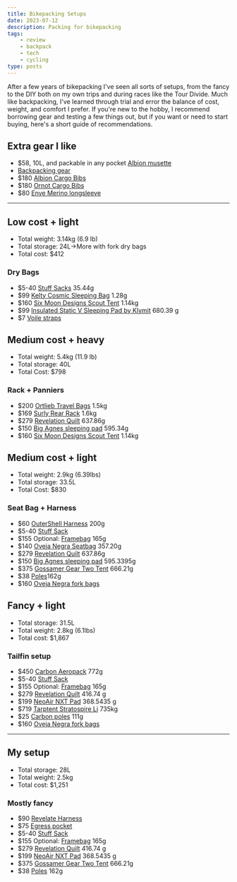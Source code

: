 ```yaml
---
title: Bikepacking Setups
date: 2023-07-12
description: Packing for bikepacking
tags: 
    - review
    - backpack
    - tech
    - cycling
type: posts
---
```


After a few years of bikepacking I've seen all sorts of setups, from the fancy to the DIY both on my own trips and during races like the Tour Divide. Much like backpacking, I've learned through trial and error the balance of cost, weight, and comfort I prefer. If you're new to the hobby, I recommend borrowing gear and testing a few things out, but if you want or need to start buying, here's a short guide of recommendations.

## Extra gear I like

- $58, 10L, and packable in any pocket [Albion musette](https://www.albioncycling.com/products/burner-musette-black)
- [Backpacking gear](https://www.brookshelley.com/posts/2020-08-30-2020-backpacking-gear/)
- $180 [Albion Cargo Bibs](https://www.albioncycling.com/products/all-road-womens-abr1-pocket-bib-shorts-black)
- $180 [Ornot Cargo Bibs](https://www.ornotbike.com/collections/womens-bibs/products/womens-cargo-bib-short-black?variant=39278787559489)
- $80 [Enve Merino longsleeve](https://www.enve.com/product/womens-merino-longsleeve-tee/)

---

## Low cost + light

- Total weight: 3.14kg (6.9 lb)
- Total storage: 24L->More with fork dry bags
- Total cost: $412

### Dry Bags

- $5-40 [Stuff Sacks](https://www.garagegrowngear.com/collections/ultralight-backpacking-gear-accessories/products/roll-top-dry-bags-ecopak-by-hilltop-packs?variant=43087933276347) 35.44g
- $99 [Kelty Cosmic Sleeping Bag](https://www.outdoorgearlab.com/reviews/camping-and-hiking/backpacking-sleeping-bag/kelty-cosmic-20) 1.28g
- $160 [Six Moon Designs Scout Tent](https://www.garagegrowngear.com/collections/shelters/products/skyscape-scout-by-six-moon-designs) 1.14kg
- $99 [Insulated Static V Sleeping Pad by Klymit](https://www.garagegrowngear.com/collections/sleeping-pads-pillows/products/static-v-insulated-sleeping-pad-by-klymit) 680.39 g
- $7 [Voile straps](https://www.voilestraps.com/voile-straps-20-inch-nylon-buckle.html) 

## Medium cost + heavy

- Total weight: 5.4kg (11.9 lb)
- Total storage: 40L
- Total Cost: $798

### Rack + Panniers

- $200 [Ortlieb Travel Bags](https://www.tiptopbikeshop.com/product/ortlieb-back-roller-classic-pair-247307-1.htm) 1.5kg
- $169 [Surly Rear Rack](https://surlybikes.com/parts/rear_disc_rack) 1.6kg
- $279 [Revelation Quilt](https://www.garagegrowngear.com/collections/quilts-sleeping-bags/products/enigma-quilt-by-enlightened-equipment) 637.86g
- $150 [Big Agnes sleeping pad](https://www.outdoorgearlab.com/reviews/camping-and-hiking/sleeping-pad/big-agnes-rapide-sl-insulated) 595.34g
- $160 [Six Moon Designs Scout Tent](https://www.garagegrowngear.com/collections/shelters/products/skyscape-scout-by-six-moon-designs) 1.14kg

## Medium cost + light

- Total weight: 2.9kg (6.39lbs)
- Total storage: 33.5L
- Total Cost: $830

### Seat Bag + Harness

- $60 [OuterShell Harness](https://outershell.com/shop/stuff-sack-harness) 200g
- $5-40 [Stuff Sack](https://www.garagegrowngear.com/collections/ultralight-backpacking-gear-accessories/products/roll-top-dry-bags-ecopak-by-hilltop-packs?variant=43087933276347) 
- $155 Optional: [Framebag](https://www.orucase.com/collections/frame-bags/products/design-labs-frame-pack) 165g
- $140 [Oveja Negra Seatbag](https://www.ovejanegrabikepacking.com/collections/seat-bags/products/gearjammer-seat-bag) 357.20g
- $279 [Revelation Quilt](https://www.garagegrowngear.com/collections/quilts-sleeping-bags/products/enigma-quilt-by-enlightened-equipment) 637.86g
- $150 [Big Agnes sleeping pad](https://www.outdoorgearlab.com/reviews/camping-and-hiking/sleeping-pad/big-agnes-rapide-sl-insulated) 595.3395g
- $375 [Gossamer Gear Two Tent](https://www.garagegrowngear.com/collections/shelters/products/the-two-by-gossamer-gear) 666.21g
- $38 [Poles](https://www.gossamergear.com/collections/shelters-sleeping-pads/products/the-one-pole-sets)162g
- $160 [Oveja Negra fork bags](https://www.ovejanegrabikepacking.com/products/bootlegger-fork-bag)

## Fancy + light
 
- Total storage: 31.5L
- Total weight: 2.8kg (6.1lbs)
- Total cost: $1,867

### Tailfin setup

- $450 [Carbon Aeropack](https://www.tailfin.cc/product/seat-packs/carbon-aeropacks/aeropack-carbon/?v=7516fd43adaa) 772g
- $5-40 [Stuff Sack](https://www.garagegrowngear.com/collections/ultralight-backpacking-gear-accessories/products/roll-top-dry-bags-ecopak-by-hilltop-packs?variant=43087933276347) 
- $155 Optional: [Framebag](https://www.orucase.com/collections/frame-bags/products/design-labs-frame-pack) 165g
- $279 [Revelation Quilt](https://www.garagegrowngear.com/collections/quilts-sleeping-bags/products/enigma-quilt-by-enlightened-equipment) 416.74 g
- $199 [NeoAir NXT Pad](https://www.garagegrowngear.com/collections/sleeping-pads-pillows/products/neoair-xlite-sleeping-pad-by-thermarest) 368.5435 g
- $719 [Tarptent Stratospire Li](https://www.outdoorgearlab.com/reviews/camping-and-hiking/ultralight-tent/tarptent-stratospire-li) 735kg
- $25 [Carbon poles](https://www.tarptent.com/product/carbon-poly-pole/#tab-id-2) 111g
- $160 [Oveja Negra fork bags](https://www.ovejanegrabikepacking.com/products/bootlegger-fork-bag)

---

## My setup

- Total storage: 28L
- Total weight: 2.5kg
- Total cost: $1,251

### Mostly fancy

- $90 [Revelate Harness](https://www.revelatedesigns.com/index.cfm/store.catalog/handlebar/Handlebarharness)
- $75 [Egress pocket](https://www.revelatedesigns.com/index.cfm/store.catalog/handlebar/EgressPocket)
- $5-40 [Stuff Sack](https://www.garagegrowngear.com/collections/ultralight-backpacking-gear-accessories/products/roll-top-dry-bags-ecopak-by-hilltop-packs?variant=43087933276347) 
- $155 Optional: [Framebag](https://www.orucase.com/collections/frame-bags/products/design-labs-frame-pack) 165g
- $279 [Revelation Quilt](https://www.garagegrowngear.com/collections/quilts-sleeping-bags/products/enigma-quilt-by-enlightened-equipment) 416.74 g
- $199 [NeoAir NXT Pad](https://www.garagegrowngear.com/collections/sleeping-pads-pillows/products/neoair-xlite-sleeping-pad-by-thermarest) 368.5435 g
- $375 [Gossamer Gear Two Tent](https://www.garagegrowngear.com/collections/shelters/products/the-two-by-gossamer-gear) 666.21g
- $38 [Poles](https://www.gossamergear.com/collections/shelters-sleeping-pads/products/the-one-pole-sets) 162g
